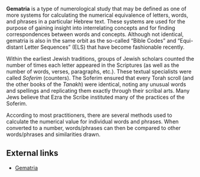 **Gematria** is a type of numerological study that may be defined
as one of more systems for calculating the numerical equivalence of
letters, words, and phrases in a particular Hebrew text. These
systems are used for the purpose of gaining insight into
interrelating concepts and for finding correspondences between
words and concepts. Although not identical, gematria is also in the
same orbit as the so-called “Bible Codes” and “Equi-distant Letter
Sequences” (ELS) that have become fashionable recently.

Within the earliest Jewish traditions, groups of Jewish scholars
counted the number of times each letter appeared in the Scriptures
(as well as the number of words, verses, paragraphs, etc.). These
textual specialists were called *Soferim* (counters). The Soferim
ensured that every Torah scroll (and the other books of the
*Tanakh*) were identical, noting any unusual words and spellings
and replicating them exactly through their scribal arts. Many Jews
believe that Ezra the Scribe instituted many of the practices of
the Soferim.

According to most practitioners, there are several methods used to
calculate the numerical value for individual words and phrases.
When converted to a number, words/phrases can then be compared to
other words/phrases and similarities drawn.

## External links

-   [Gematria](http://www.hebrew4christians.com/Grammar/Unit_Eight/Hebrew_Gematria/hebrew_gematria.html)



